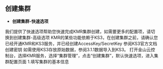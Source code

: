 ## 创建集群

* **创建集群-快速选项**




我们提供了快速选项帮助您快速完成KMR集群创建，如需要更多的配置项，请切换到创建集群-高级选项
KMR的某些功能依赖于KS3，在创建集群之前，请确认您已经开通KMR和KS3服[](chan_pin_gai_shu.md)务，并已经创建AccessKey/SecretKey 参阅KS3官方文档 创建密钥
如需使用KS3存放原始数据，参阅3.1.1数据导入到KS3。
打开金山云控制台，选择KMR服务，选择“集群管理”，点击“创建集群”，默认快速选项，进入集群配置页面
1.填写集群的基本信息